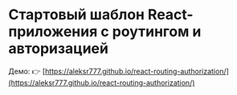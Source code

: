 # Стартовый шаблон React-приложения с роутингом и авторизацией

Демо:  👉 [https://aleksr777.github.io/react-routing-authorization/](https://aleksr777.github.io/react-routing-authorization/)

